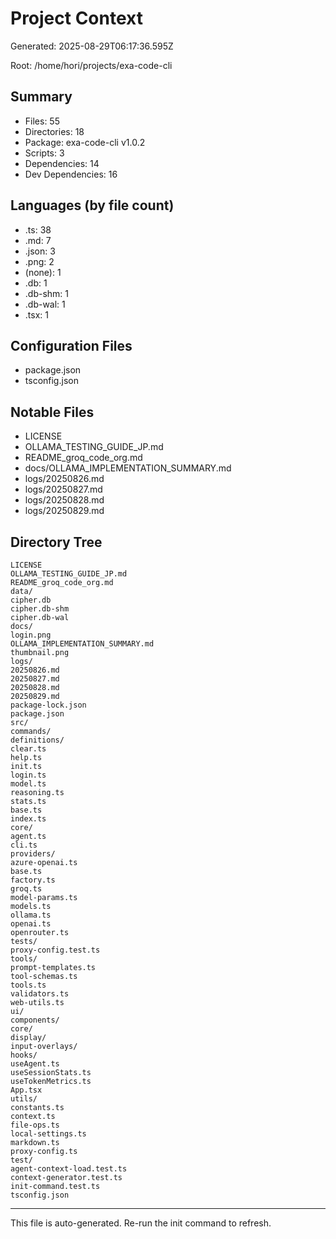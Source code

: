 # Project Context

Generated: 2025-08-29T06:17:36.595Z

Root: /home/hori/projects/exa-code-cli

## Summary
- Files: 55
- Directories: 18
- Package: exa-code-cli v1.0.2
- Scripts: 3
- Dependencies: 14
- Dev Dependencies: 16

## Languages (by file count)
- .ts: 38
- .md: 7
- .json: 3
- .png: 2
- (none): 1
- .db: 1
- .db-shm: 1
- .db-wal: 1
- .tsx: 1

## Configuration Files
- package.json
- tsconfig.json

## Notable Files
- LICENSE
- OLLAMA_TESTING_GUIDE_JP.md
- README_groq_code_org.md
- docs/OLLAMA_IMPLEMENTATION_SUMMARY.md
- logs/20250826.md
- logs/20250827.md
- logs/20250828.md
- logs/20250829.md

## Directory Tree
```
LICENSE
OLLAMA_TESTING_GUIDE_JP.md
README_groq_code_org.md
data/
cipher.db
cipher.db-shm
cipher.db-wal
docs/
login.png
OLLAMA_IMPLEMENTATION_SUMMARY.md
thumbnail.png
logs/
20250826.md
20250827.md
20250828.md
20250829.md
package-lock.json
package.json
src/
commands/
definitions/
clear.ts
help.ts
init.ts
login.ts
model.ts
reasoning.ts
stats.ts
base.ts
index.ts
core/
agent.ts
cli.ts
providers/
azure-openai.ts
base.ts
factory.ts
groq.ts
model-params.ts
models.ts
ollama.ts
openai.ts
openrouter.ts
tests/
proxy-config.test.ts
tools/
prompt-templates.ts
tool-schemas.ts
tools.ts
validators.ts
web-utils.ts
ui/
components/
core/
display/
input-overlays/
hooks/
useAgent.ts
useSessionStats.ts
useTokenMetrics.ts
App.tsx
utils/
constants.ts
context.ts
file-ops.ts
local-settings.ts
markdown.ts
proxy-config.ts
test/
agent-context-load.test.ts
context-generator.test.ts
init-command.test.ts
tsconfig.json
```

---
This file is auto-generated. Re-run the init command to refresh.